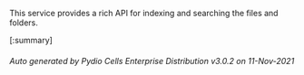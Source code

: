 






This service provides a rich API for indexing and searching the files and folders.

[:summary]

###### Auto generated by Pydio Cells Enterprise Distribution v3.0.2 on 11-Nov-2021
